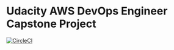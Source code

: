 # Udacity AWS DevOps Engineer Capstone Project

[![CircleCI](https://dl.circleci.com/status-badge/img/gh/dungtnt2244/udacity-devops-capstone/tree/main.svg?style=svg)](https://dl.circleci.com/status-badge/redirect/gh/dungtnt2244/udacity-devops-capstone/tree/main)
